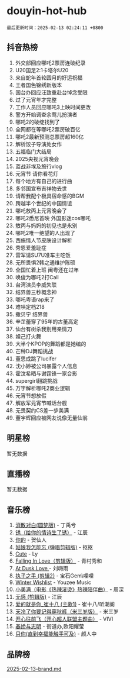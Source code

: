 # douyin-hot-hub

`最后更新时间：2025-02-13 02:24:11 +0800`

## 抖音热榜

1. 外交部回应哪吒2票房连破纪录
1. U20国足2:1卡塔尔U20
1. 来自蛇年首轮圆月的好运祝福
1. 王者国色锦绣新版本
1. 国台办回应汪致重赴台悼念受限
1. 过了元宵年才完整
1. 工作人员回应哪吒3上映时间更改
1. 警方开始调查余莺儿扮演者
1. 哪吒2的破绽找到了
1. 全网都在等哪吒2票房破百亿
1. 哪吒2最新预测总票房超160亿
1. 解析饺子导演处女作
1. 五福临门大结局
1. 2025央视元宵晚会
1. 蓝战非埃及旅行vlog
1. 元宵节 请你看花灯
1. 每个地方有自己的进行曲
1. 多邻国宣布吉祥物去世
1. 请帮我配个极具宿命感的BGM
1. 跨越半个世纪的中国情谊
1. 哪吒敖丙上元宵晚会了
1. 哪吒2悉尼首映 外国影迷cos哪吒
1. 敖丙与妈妈的初见也是永别
1. 哪吒2唯一绝望的人出现了
1. 西施情人节皮肤设计解析
1. 秀恩爱羞耻症
1. 雷军请SU7U准车主吃饭
1. 无所畏惧2韩之通维护陈硕
1. 全国忙着上班 闽粤还在过年
1. 唤俊为哪吒2打Call
1. 台湾演员李威失联
1. 结界兽三秒概念神
1. 哪吒粤语rap来了
1. 难哄定档218
1. 撒贝宁 结界兽
1. 辛芷蕾穿了95年的古董高定
1. 仙台有树杀我别用亲情刀
1. 妲己打火舞
1. 大半个KPOP的舞蹈都是她编的
1. 芒种DJ舞蹈挑战
1. 董思成跳了lucifer
1. 沈小婷被公司暴露个人信息
1. 霍汶希晒与谢霆锋一家合影
1. supergirl翻跳挑战
1. 万字解析哪吒2商业逻辑
1. 元宵节想放假
1. 解放军元宵节喊话台舰
1. 无畏契约CS差一步美满
1. 董宇辉回应被网友说像无量仙翁

## 明星榜

暂无数据

## 直播榜

暂无数据

## 音乐榜

1. [消散对白(圆梦版)](https://sf5-hl-cdn-tos.douyinstatic.com/obj/tos-cn-ve-2774/og4jB5I5IizzoZVAAAzWgBMAsMDWoArfwBOiFs) - 丁禹兮
1. [锈（给你的情诗生了锈）](https://sf5-hl-cdn-tos.douyinstatic.com/obj/tos-cn-ve-2774/o8a1PBtVqIYbPEGK6e5A4egedVMdm3fCIz6bbE) - 江辰
1. [你的](https://sf5-hl-cdn-tos.douyinstatic.com/obj/tos-cn-ve-2774/oYuIeKf42jB7sEV6B2upMdpYAgfrQWj0FeRegh) - 贺仙人
1. [姑娘我怎能忘 (弹唱剪辑版)](https://sf5-hl-cdn-tos.douyinstatic.com/obj/tos-cn-ve-2774/okamwrBGEMz6illuEofAsMV4yzF5tVWbBiA5AI) - 抠抠
1. [Cute](https://sf5-hl-cdn-tos.douyinstatic.com/obj/tos-cn-ve-2774/o4IbIzHWKAAB4wsS5qMBRiiAlEBGTpQRNfFvuo) - Ly
1. [Falling In Love（剪辑版）](https://sf5-hl-cdn-tos.douyinstatic.com/obj/tos-cn-ve-2774/o8ajpA8zzgBPahbBIO8AcKGBLJezFCRd1wfP9f) - 青村秀和
1. [ At Dusk  Love ](https://sf5-hl-cdn-tos.douyinstatic.com/obj/tos-cn-ve-2774/o8CrpCf5CaYgI4ZrtQgMQAFEfuGqNnRSDQAPBc) - 刘嗨雨
1. [执子之手 (剪辑2)](https://sf5-hl-cdn-tos.douyinstatic.com/obj/tos-cn-ve-2774/oUoZLQjCc31XzqsBnBQUNgeKtYPBcgbFDwtfcu) - 宝石Gem\哩哩
1. [Winter Wishlist](https://sf5-hl-cdn-tos.douyinstatic.com/obj/tos-cn-ve-2774/oIIgUOeamCFCVAzxN6MFRLIBlLGpUqQxeeHrLE) - Youzee Music
1. [小美满（电影《热辣滚烫》热辣陪伴曲）](https://sf5-hl-cdn-tos.douyinstatic.com/obj/tos-cn-ve-2774/o0GAn2lSgfZIDUgtevCGDQYnFg4CwnrBaxbTZL) - 周深
1. [无感 (剪辑版)](https://sf5-hl-cdn-tos.douyinstatic.com/obj/tos-cn-ve-2774/o0eIsUzJBDlQaQFC5OFlgbMEZC1TFYBftOBn6p) - 江辰
1. [爱的就是你_崔十八 (主歌1)](https://sf3-cdn-tos.douyinstatic.com/obj/tos-cn-ve-2774/oI5BO5DhFZ6UTcNCnZaOCBLtZ7WIMQGfgnXf5E) - 崔十八/听潮阁
1. [天冷了你要记得穿秋裤（米三岁版）](https://sf5-hl-cdn-tos.douyinstatic.com/obj/tos-cn-ve-2774/oQlIwVIDWiZ6BQilAorS7MA0AgCkQDvcZAdm1) - 米三岁
1. [开心往前飞（开心超人联盟主题曲）](https://sf5-hl-cdn-tos.douyinstatic.com/obj/tos-cn-ve-2774/9d8fb7c82cf1421fb93a9fe925275e0a) - VIVI
1. [春娇与志明](https://sf5-hl-cdn-tos.douyinstatic.com/obj/tos-cn-ve-2774/e530d8fceb7044b39707d7f9ff54add1) - 街道办,欧阳耀莹
1. [只你(直到幸福能触手可及)](https://sf5-hl-cdn-tos.douyinstatic.com/obj/tos-cn-ve-2774/o0lBkRDzFTeaVSUz3ZZSCBVtZ5DIMQGfgmEAuE) - 颜人中

## 品牌榜

[2025-02-13-brand.md](2025-02-13-brand.md)
